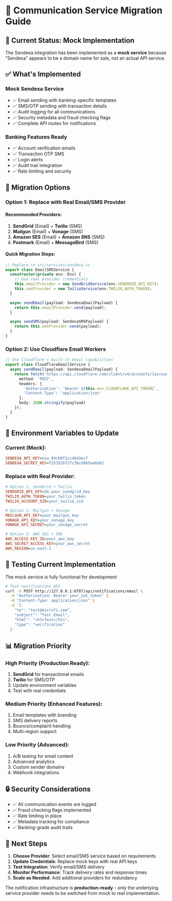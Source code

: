 # 📧 Communication Service Migration Guide

## 🚨 Current Status: Mock Implementation

The Sendexa integration has been implemented as a **mock service** because "Sendexa" appears to be a domain name for sale, not an actual API service.

## ✅ What's Implemented

### **Mock Sendexa Service**
- ✅ Email sending with banking-specific templates
- ✅ SMS/OTP sending with transaction details
- ✅ Audit logging for all communications
- ✅ Security metadata and fraud checking flags
- ✅ Complete API routes for notifications

### **Banking Features Ready**
- ✅ Account verification emails
- ✅ Transaction OTP SMS
- ✅ Login alerts
- ✅ Audit trail integration
- ✅ Rate limiting and security

## 🔄 Migration Options

### **Option 1: Replace with Real Email/SMS Provider**

#### **Recommended Providers:**
1. **SendGrid** (Email) + **Twilio** (SMS)
2. **Mailgun** (Email) + **Vonage** (SMS)  
3. **Amazon SES** (Email) + **Amazon SNS** (SMS)
4. **Postmark** (Email) + **MessageBird** (SMS)

#### **Quick Migration Steps:**
```typescript
// Replace in src/services/sendexa.ts
export class EmailSMSService {
  constructor(private env: Env) {
    // Use real provider credentials
    this.emailProvider = new SendGridService(env.SENDGRID_API_KEY);
    this.smsProvider = new TwilioService(env.TWILIO_AUTH_TOKEN);
  }

  async sendEmail(payload: SendexaEmailPayload) {
    return this.emailProvider.send(payload);
  }

  async sendSMS(payload: SendexaSMSPayload) {
    return this.smsProvider.send(payload);
  }
}
```

### **Option 2: Use Cloudflare Email Workers**
```typescript
// Use Cloudflare's built-in email capabilities
export class CloudflareEmailService {
  async sendEmail(payload: SendexaEmailPayload) {
    return fetch('https://api.cloudflare.com/client/v4/accounts/{account_id}/email/routing/addresses', {
      method: 'POST',
      headers: {
        'Authorization': `Bearer ${this.env.CLOUDFLARE_API_TOKEN}`,
        'Content-Type': 'application/json'
      },
      body: JSON.stringify(payload)
    });
  }
}
```

## 🔧 Environment Variables to Update

### **Current (Mock):**
```ini
SENDEXA_API_KEY=exa_94cb0f1cc4643ecf
SENDEXA_SECRET_KEY=f25352bf17c3bcd865ea0a62
```

### **Replace with Real Provider:**
```ini
# Option 1: SendGrid + Twilio
SENDGRID_API_KEY=SG.your_sendgrid_key
TWILIO_AUTH_TOKEN=your_twilio_token
TWILIO_ACCOUNT_SID=your_twilio_sid

# Option 2: Mailgun + Vonage
MAILGUN_API_KEY=your_mailgun_key
VONAGE_API_KEY=your_vonage_key
VONAGE_API_SECRET=your_vonage_secret

# Option 3: AWS SES + SNS
AWS_ACCESS_KEY_ID=your_aws_key
AWS_SECRET_ACCESS_KEY=your_aws_secret
AWS_REGION=us-east-1
```

## 🧪 Testing Current Implementation

The mock service is fully functional for development:

```bash
# Test notifications API
curl -X POST http://127.0.0.1:8787/api/notifications/email \
  -H "Authorization: Bearer your_jwt_token" \
  -H "Content-Type: application/json" \
  -d '{
    "to": "test@microfi.com",
    "subject": "Test Email",
    "html": "<h1>Test</h1>",
    "type": "verification"
  }'
```

## 📊 Migration Priority

### **High Priority (Production Ready):**
1. **SendGrid** for transactional emails
2. **Twilio** for SMS/OTP
3. Update environment variables
4. Test with real credentials

### **Medium Priority (Enhanced Features):**
1. Email templates with branding
2. SMS delivery reports
3. Bounce/complaint handling
4. Multi-region support

### **Low Priority (Advanced):**
1. A/B testing for email content
2. Advanced analytics
3. Custom sender domains
4. Webhook integrations

## 🔒 Security Considerations

- ✅ All communication events are logged
- ✅ Fraud checking flags implemented
- ✅ Rate limiting in place
- ✅ Metadata tracking for compliance
- ✅ Banking-grade audit trails

## 📝 Next Steps

1. **Choose Provider**: Select email/SMS service based on requirements
2. **Update Credentials**: Replace mock keys with real API keys
3. **Test Integration**: Verify email/SMS delivery
4. **Monitor Performance**: Track delivery rates and response times
5. **Scale as Needed**: Add additional providers for redundancy

The notification infrastructure is **production-ready** - only the underlying service provider needs to be switched from mock to real implementation.